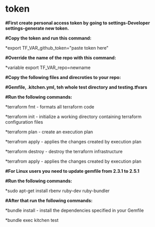 # token

**#First create personal access token by going to settings-Developer settings-generate new token.**

**#Copy the token and run this command:**

*export TF_VAR_github_token="paste token here"

**#Override the name of the repo with this command:**

*variable export TF_VAR_repo=newname

**#Copy the following files and direcroties to your repo:**

**#Gemfile, .kitchen.yml, teh whole test directory and testing.tfvars**

**#Run the following commands:**

*terraform fmt - formats all terraform code

*terraform init - initialize a working directory containing terraform configuration files

*terraform plan - create an execution plan

*terrafrom apply - applies the changes created by execution plan 

*terraform destroy - destroy the terraform infrastructure

*terrafrom apply - applies the changes created by execution plan 

**#For Linux users you need to update gemfile from 2.3.1 to 2.5.1**

**#Run the following commands:**

*sudo apt-get install rbenv ruby-dev ruby-bundler

**#After that run the following commands:**

*bundle install - install the dependencies specified in your Gemfile

*bundle exec kitchen test

